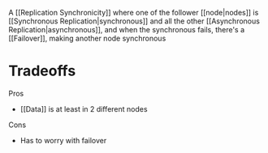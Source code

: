 A [[Replication Synchronicity]] where one of the follower [[node|nodes]] is [[Synchronous Replication|synchronous]] and all the other [[Asynchronous Replication|asynchronous]], and when the synchronous fails, there's a [[Failover]], making another node synchronous

# Tradeoffs
Pros
- [[Data]] is at least in 2 different nodes

Cons
- Has to worry with failover